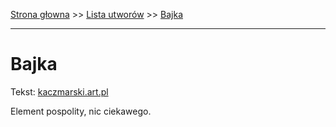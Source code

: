 [Strona głowna](../index.md) >> [Lista utworów](../list.md) >> [Bajka](25.md)

---

# Bajka

Tekst: [kaczmarski.art.pl](https://www.kaczmarski.art.pl/tworczosc/wiersze/bajka/)

Element pospolity, nic ciekawego.
